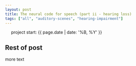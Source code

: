```yaml
---
layout: post
title: The neural code for speech (part ii - hearing loss)
tags: ["all", "auditory-scenes", "hearing-impairment"]
---
```

&nbsp;&nbsp;&nbsp;&nbsp; project start: {{ page.date | date: '%B, %Y' }}
<!--more-->

## Rest of post
more text
